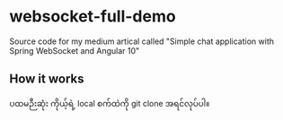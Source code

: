 # websocket-full-demo
Source code for my medium artical called "Simple chat application with Spring WebSocket and Angular 10"

## How it works
ပထမဉီးဆုံး ကိုယ့်ရဲ့ local စက်ထဲကို git clone အရင်လုပ်ပါ။
